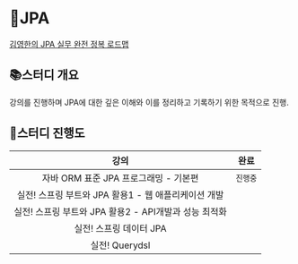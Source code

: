# 🍃JPA
[김영한의 JPA 실무 완전 정복 로드맵](https://www.inflearn.com/roadmaps/149)

## 📚스터디 개요
강의를 진행하며 JPA에 대한 깊은 이해와 이를 정리하고 기록하기 위한 목적으로 진행.

## 📝스터디 진행도
<div align=center> 
    
| 강의  |완료|
|:---:|:---:|
| 자바 ORM 표준 JPA 프로그래밍 - 기본편 |`진행중`|
| 실전! 스프링 부트와 JPA 활용1 - 웹 애플리케이션 개발 ||
| 실전! 스프링 부트와 JPA 활용2 - API개발과 성능 최적화 ||
| 실전! 스프링 데이터 JPA ||
| 실전! Querydsl ||



